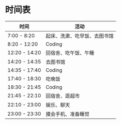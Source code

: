 # 时间表

| 时间         | 活动                       |
|--------------|----------------------------|
| 7:00 - 8:20  | 起床、洗漱、吃早饭、去图书馆 |
| 8:20 - 12:20 | Coding                     |
| 12:20 - 14:20| 回宿舍、吃午饭、午睡       |
| 14:20 - 14:35| 去图书馆                   |
| 14:35 - 17:40| Coding                     |
| 17:40 - 18:30| 吃晚饭                    |
| 18:30 - 21:45| Coding                     |
| 21:45 - 22:10| 回宿舍、逛超市             |
| 22:10 - 23:00| 娱乐、聊天                |
| 23:00 - 23:30| 摸会手机、准备睡觉         |
